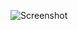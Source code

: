 ![Screenshot](https://raw.githubusercontent.com/Cryakl/Ultimate-RAT-Collection/refs/heads/main/MobiHok/MobiHok%20V4/Screenshot.png)
